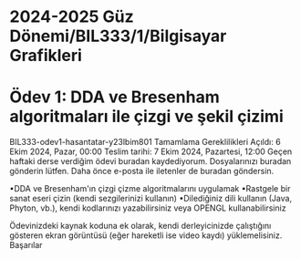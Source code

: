 # 2024-2025 Güz Dönemi/BIL333/1/Bilgisayar Grafikleri
# Ödev 1: DDA ve Bresenham algoritmaları ile çizgi ve şekil çizimi
BIL333-odev1-hasantatar-y23lbim801
Tamamlama Gereklilikleri
Açıldı: 6 Ekim 2024, Pazar, 00:00
Teslim tarihi: 7 Ekim 2024, Pazartesi, 12:00
Geçen haftaki derse verdiğim ödevi buradan kaydediyorum. Dosyalarınızı buradan gönderin lütfen. Daha önce e-posta ile iletenler de buradan göndersin.

•DDA ve Bresenham'ın çizgi çizme algoritmalarını uygulamak
•Rastgele bir sanat eseri çizin (kendi sezgilerinizi kullanın)
•Dilediğiniz dili kullanın (Java, Phyton, vb.), kendi kodlarınızı yazabilirsiniz veya OPENGL kullanabilirsiniz

Ödevinizdeki kaynak koduna ek olarak, kendi derleyicinizde çalıştığını gösteren ekran görüntüsü (eğer hareketli ise video kaydı) yüklemelisiniz.
Başarılar
